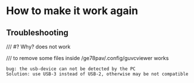 

# How to make it work again

## Troubleshooting

/// #? Why?
 does not work

/// to remove some files inside /ge78pav/.config/guvcviewer
 works

```
bug: the usb-device can not be detected by the PC
Solution: use USB-3 instead of USB-2, otherwise may be not compatible

```


 